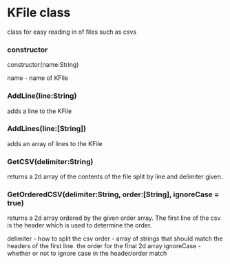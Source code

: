 # KFile class

class for easy reading in of files such as csvs

### constructor

constructor(name:String)

name - name of KFile


### AddLine(line:String)

adds a line to the KFile

### AddLines(line:[String])

adds an array of lines to the KFile

### GetCSV(delimiter:String)

returns a 2d array of the contents of the file split by line and delimiter given.

### GetOrderedCSV(delimiter:String, order:[String], ignoreCase = true)

returns a 2d array ordered by the given order array. The first line of the csv is the header which is used to determine the order.

delimiter - how to split the csv
order - array of strings that should match the headers of the first line. the order for the final 2d array
ignoreCase - whether or not to ignore case in the header/order match
